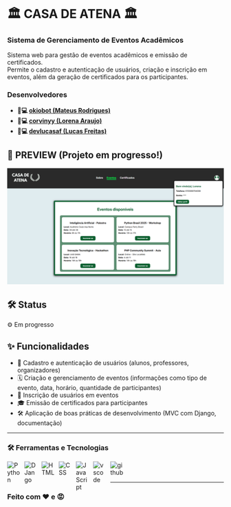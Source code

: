 # 🏛️ CASA DE ATENA 🏛️
### Sistema de Gerenciamento de Eventos Acadêmicos ###

Sistema web para gestão de eventos acadêmicos e emissão de certificados.  
Permite o cadastro e autenticação de usuários, criação e inscrição em eventos, além da geração de certificados para os participantes.

### Desenvolvedores
- **👤💻 [okiobot (Mateus Rodrigues)](https://github.com/okiobot)**
- **👤💻 [corvinyy (Lorena Araujo)](https://github.com/corvinyy)**
- **👤💻 [devlucasaf (Lucas Freitas)](https://github.com/devlucasaf)**

## 📸 PREVIEW (Projeto em progresso!)

![Preview of the current progress](./sgea/login/static/assets/imgs/PreviewCasaDeAtena.png)

## 🛠️ Status

⚙️ Em progresso

## ✨ Funcionalidades

- 👥 Cadastro e autenticação de usuários (alunos, professores, organizadores)
- 🗓️ Criação e gerenciamento de eventos (informações como tipo de evento, data, horário, quantidade de participantes)
- 📝 Inscrição de usuários em eventos
- 🎓 Emissão de certificados para participantes
- 🛠️ Aplicação de boas práticas de desenvolvimento (MVC com Django, documentação)

---

### 🛠️ Ferramentas e Tecnologias


<img 
    align="left" 
    alt="Python" 
    title="Python"
    width="30px" 
    style="padding-right: 10px;" 
    src="https://cdn.jsdelivr.net/gh/devicons/devicon@latest/icons/python/python-original.svg" 
/>
<img 
    align="left" 
    alt="DJango" 
    title="Django"
    width="30px" 
    style="padding-right: 10px;" 
    src="https://cdn.jsdelivr.net/gh/devicons/devicon@latest/icons/django/django-plain.svg"  
/>
<img 
    align="left" 
    alt="HTML"
    title="HTML" 
    width="30px" 
    style="padding-right: 10px;" 
    src="https://cdn.jsdelivr.net/gh/devicons/devicon@latest/icons/html5/html5-original.svg" 
/>
<img 
    align="left" 
    alt="CSS" 
    title="CSS"
    width="30px" 
    style="padding-right: 10px;" 
    src="https://cdn.jsdelivr.net/gh/devicons/devicon@latest/icons/css3/css3-original.svg" 
/>
<img 
    align="left" 
    alt="JavaScript" 
    title="JavaScript"
    width="30px" 
    style="padding-right: 10px;" 
    src="https://cdn.jsdelivr.net/gh/devicons/devicon@latest/icons/javascript/javascript-original.svg" 
/>
<img 
    align="left" 
    alt="vscode" 
    title="Visual Studio Code"
    width="30px" 
    style="padding-right: 10px;" 
    src="https://cdn.jsdelivr.net/gh/devicons/devicon@latest/icons/vscode/vscode-original.svg" 
/>
<img 
    align="left" 
    alt="github" 
    title="GitHub"
    width="30px" 
    style="padding-right: 10px;" 
    src="https://cdn.jsdelivr.net/gh/devicons/devicon@latest/icons/github/github-original.svg" 
/>

<br></br>

---

### Feito com ❤️ e 😡
